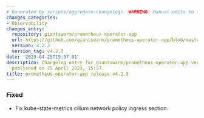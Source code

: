 ```yaml
---
# Generated by scripts/aggregate-changelogs. WARNING: Manual edits to this files will be overwritten.
changes_categories:
- Observability
changes_entry:
  repository: giantswarm/prometheus-operator-app
  url: https://github.com/giantswarm/prometheus-operator-app/blob/master/CHANGELOG.md#423---2023-04-25
  version: 4.2.3
  version_tag: v4.2.3
date: '2023-04-25T15:57:01'
description: Changelog entry for giantswarm/prometheus-operator-app version 4.2.3,
  published on 25 April 2023, 15:57.
title: prometheus-operator-app release v4.2.3
---
```


### Fixed
- Fix kube-state-metrics cilium network policy ingress section.
